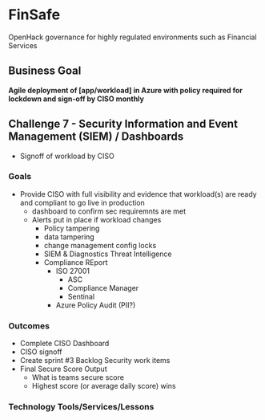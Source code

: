 # FinSafe
OpenHack governance for highly regulated environments such as Financial Services



## Business Goal
  **Agile deployment of [app/workload] in Azure with policy required for lockdown and sign-off by CISO monthly**

## Challenge 7 - Security Information and Event Management (SIEM) / Dashboards 
- Signoff of workload by CISO
### Goals 

- Provide CISO with full visibility and evidence that workload(s) are ready and compliant to go live in production
  - dashboard to confirm sec requiremnts are met
  - Alerts put in place if workload changes 
    - Policy tampering
    - data tampering
    - change management config locks
    - SIEM & Diagnostics
    Threat Intelligence
    - Compliance REport
      - ISO 27001
        - ASC
        - Compliance Manager
        - Sentinal
      - Azure Policy Audit (PII?)


### Outcomes
- Complete CISO Dashboard
- CISO signoff
- Create sprint #3 Backlog Security work items
- Final Secure Score Output 
  - What is teams secure score
  - Highest score (or average daily score) wins


### Technology Tools/Services/Lessons
